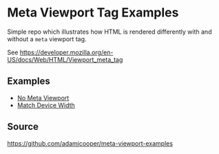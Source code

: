 # Meta Viewport Tag Examples

Simple repo which illustrates how HTML is rendered differently with and without a `meta` viewport tag.

See https://developer.mozilla.org/en-US/docs/Web/HTML/Viewport_meta_tag

## Examples

- [No Meta Viewport](https://adamjcooper.github.io/meta-viewport-examples/no-meta-viewport.html)
- [Match Device Width](https://adamjcooper.github.io/meta-viewport-examples/match-device-width.html)

## Source

https://github.com/adamjcooper/meta-viewport-examples

